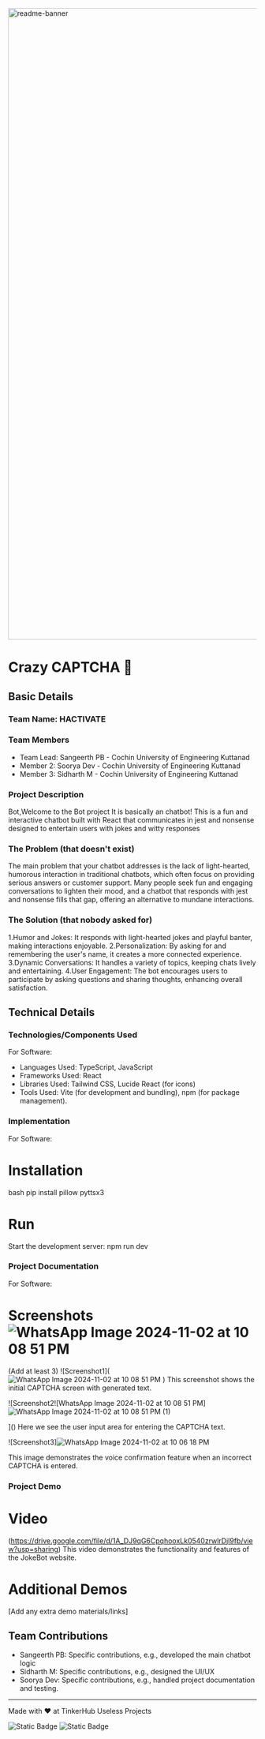<img width="1280" alt="readme-banner" src="https://github.com/user-attachments/assets/35332e92-44cb-425b-9dff-27bcf1023c6c">

# Crazy CAPTCHA 🎯


## Basic Details
### Team Name: HACTIVATE

### Team Members
- Team Lead: Sangeerth PB - Cochin University of Engineering Kuttanad
- Member 2: Soorya Dev - Cochin University of Engineering Kuttanad
- Member 3: Sidharth M - Cochin University of Engineering Kuttanad

### Project Description
Bot,Welcome to the Bot project It is basically an chatbot! This is a fun and interactive chatbot built with React that communicates in jest and nonsense designed to entertain users with jokes and witty responses


### The Problem (that doesn't exist)
The main problem that your chatbot addresses is the lack of light-hearted, humorous interaction in traditional chatbots, which often focus on providing serious answers or customer support. Many people seek fun and engaging conversations to lighten their mood, and a chatbot that responds with jest and nonsense fills that gap, offering an alternative to mundane interactions.


### The Solution (that nobody asked for)
1.Humor and Jokes: It responds with light-hearted jokes and playful banter, making interactions enjoyable.
2.Personalization: By asking for and remembering the user's name, it creates a more connected experience.
3.Dynamic Conversations: It handles a variety of topics, keeping chats lively and entertaining.
4.User Engagement: The bot encourages users to participate by asking questions and sharing thoughts, enhancing overall satisfaction.

## Technical Details
### Technologies/Components Used
For Software:
- Languages Used: TypeScript, JavaScript
- Frameworks Used: React
- Libraries Used: Tailwind CSS, Lucide React (for icons)
- Tools Used: Vite (for development and bundling), npm (for package management).
### Implementation
For Software:
# Installation
bash
pip install pillow pyttsx3


# Run
Start the development server:
npm run dev


### Project Documentation
For Software:

# Screenshots![WhatsApp Image 2024-11-02 at 10 08 51 PM](https://github.com/user-attachments/assets/24ac20e1-27ee-42f1-aa08-0b579a366708)
 (Add at least 3)
![Screenshot1](![WhatsApp Image 2024-11-02 at 10 08 51 PM](https://github.com/user-attachments/assets/ce755b3b-b5c5-422a-8775-f7f2c5c13108)
)
This screenshot shows the initial CAPTCHA screen with generated text.

![Screenshot2![WhatsApp Image 2024-11-02 at 10 08 51 PM]![WhatsApp Image 2024-11-02 at 10 08 51 PM (1)](https://github.com/user-attachments/assets/87326a9c-ceab-4693-bf0c-d2cf60cd163d)

]()
Here we see the user input area for entering the CAPTCHA text.

![Screenshot3]![WhatsApp Image 2024-11-02 at 10 06 18 PM](https://github.com/user-attachments/assets/91b6cf7c-4246-434a-b9c4-6b96e1156615)

This image demonstrates the voice confirmation feature when an incorrect CAPTCHA is entered.


### Project Demo
# Video
(https://drive.google.com/file/d/1A_DJ9qG6CpqhooxLk0540zrwlrDjl9fb/view?usp=sharing)
This video demonstrates the functionality and features of the JokeBot website.

# Additional Demos
[Add any extra demo materials/links]

## Team Contributions
- Sangeerth PB: Specific contributions, e.g., developed the main chatbot logic
- Sidharth M: Specific contributions, e.g., designed the UI/UX
- Soorya Dev: Specific contributions, e.g., handled project documentation and testing.
---
Made with ❤️ at TinkerHub Useless Projects 

![Static Badge](https://img.shields.io/badge/TinkerHub-24?color=%23000000&link=https%3A%2F%2Fwww.tinkerhub.org%2F)
![Static Badge](https://img.shields.io/badge/UselessProject--24-24?link=https%3A%2F%2Fwww.tinkerhub.org%2Fevents%2FQ2Q1TQKX6Q%2FUseless%2520Projects)
